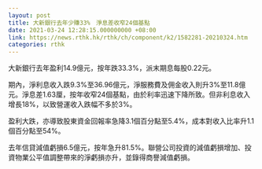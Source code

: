 ```yaml
---
layout: post
title: 大新銀行去年少賺33%　淨息差收窄24個基點
date: 2021-03-24 12:28:15.000000000 +08:00
link: https://news.rthk.hk/rthk/ch/component/k2/1582281-20210324.htm
categories: rthk
---
```


大新銀行去年盈利14.9億元，按年跌33.3%，派末期息每股0.22元。

期內，淨利息收入跌9.3%至36.96億元，淨服務費及佣金收入則升3%至11.8億元。淨息差1.63厘，按年收窄24個基點，由於利率迅速下降所致。但非利息收入增長18%，以致營運收入跌幅不多於3%。

盈利大跌，亦導致股東資金回報率急降3.1個百分點至5.4%，成本對收入比率升1.1個百分點至54%。

去年信貸減值虧損6.5億元，按年急升81.5%。聯營公司投資的減值虧損增加、投資物業公平值調整帶來的淨虧損亦升，並錄得商譽減值虧損。
